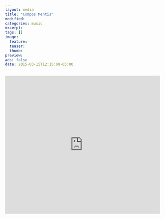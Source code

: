 ```yaml
---
layout: media
title: "Compos Mentis"
modified:
categories: music
excerpt:
tags: []
image:
  feature:
  teaser:
  thumb:
preview: 
ads: false
date: 2015-03-15T12:15:00-05:00
---
```


<iframe width="100%" height="450" scrolling="no" frameborder="no" src="https://w.soundcloud.com/player/?url=https%3A//api.soundcloud.com/tracks/196045426&amp;auto_play=true&amp;hide_related=false&amp;show_comments=true&amp;show_user=true&amp;show_reposts=false&amp;visual=true"></iframe>
